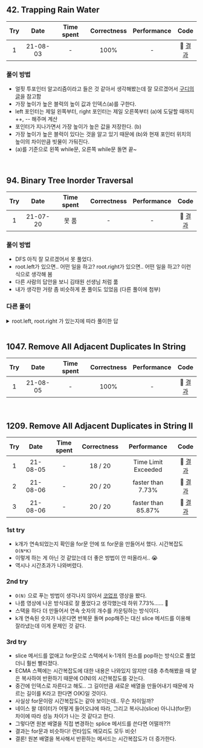 ## 42. Trapping Rain Water

| Try |   Date   | Time spent | Correctness | Performance |                             Code                              |
| :-: | :------: | :--------: | :---------: | :---------: | :-----------------------------------------------------------: |
|  1  | 21-08-03 |     -      |    100%     |      -      | 🔗 [결과](https://leetcode.com/submissions/detail/532145840/) |

### 풀이 방법

- 얼핏 투포인터 알고리즘이라고 들은 것 같아서 생각해봤는데 잘 모르겠어서 [구디의 글](https://velog.io/@goody/LC-%EB%B9%97%EB%AC%BC-%EA%B0%80%EB%91%90%EA%B8%B0)을 참고함
- 가장 높이가 높은 블럭의 높이 값과 인덱스(a)를 구한다.
- left 포인터는 제일 왼쪽부터, right 포인터는 제일 오른쪽부터 (a)에 도달할 때까지 ++, -- 해주며 계산
- 포인터가 지나가면서 가장 높이가 높은 값을 저장한다. (b)
- 가장 높이가 높은 블럭이 있다는 것을 알고 있기 때문에 (b)와 현재 포인터 위치의 높이의 차이만큼 빗물이 가둬진다.
- (a)를 기준으로 왼쪽 while문, 오른쪽 while문 돌면 끝~

<br>

## 94. Binary Tree Inorder Traversal

| Try |   Date   | Time spent | Correctness | Performance |                             Code                              |
| :-: | :------: | :--------: | :---------: | :---------: | :-----------------------------------------------------------: |
|  1  | 21-07-20 |   못 품    |      -      |      -      | 🔗 [결과](https://leetcode.com/submissions/detail/525359092/) |

### 풀이 방법

- DFS 아직 잘 모르겠어서 못 풀었다.
- root.left가 있으면.. 어떤 일을 하고? root.right가 있으면.. 어떤 일을 하고? 이런 식으로 생각해 봄
- 다른 사람의 답안을 보니 김태원 선생님 처럼 풂
- 내가 생각한 거랑 좀 비슷하게 푼 풀이도 있었음 (다른 풀이에 첨부)

### 다른 풀이

<details>
  <summary>root.left, root.right 가 있는지에 따라 풀이한 답</summary>
  <div markdown="1">

```js
var inorderTraversal = function (root) {
  var res = [];
  helper(root, res);
  return res;
};

var helper = function (root, res) {
  if (!root) return;
  if (root.left) helper(root.left, res);
  res.push(root.val);
  if (root.right) helper(root.right, res);
};
```

  </div>
</details>

<br>

## 1047. Remove All Adjacent Duplicates In String

| Try |   Date   | Time spent | Correctness | Performance |                             Code                              |
| :-: | :------: | :--------: | :---------: | :---------: | :-----------------------------------------------------------: |
|  1  | 21-08-05 |     -      |    100%     |      -      | 🔗 [결과](https://leetcode.com/submissions/detail/533779523/) |

<br>

## 1209. Remove All Adjacent Duplicates in String II

| Try |   Date   | Time spent | Correctness |     Performance     |                             Code                              |
| :-: | :------: | :--------: | :---------: | :-----------------: | :-----------------------------------------------------------: |
|  1  | 21-08-05 |     -      |   18 / 20   | Time Limit Exceeded | 🔗 [결과](https://leetcode.com/submissions/detail/533798437/) |
|  2  | 21-08-06 |     -      |   20 / 20   |  faster than 7.73%  | 🔗 [결과](https://leetcode.com/submissions/detail/534007180/) |
|  3  | 21-08-06 |     -      |   20 / 20   | faster than 85.87%  | 🔗 [결과](https://leetcode.com/submissions/detail/534012407/) |

### 1st try

- k개가 연속되었는지 확인을 for문 안에 또 for문을 만들어서 했다. 시간복잡도 `O(N*K)`
- 이렇게 하는 게 아닌 것 같았는데 더 좋은 방법이 안 떠올라서.. 😭
- 역시나 시간초과가 나와버렸다.

### 2nd try

- `O(N)` 으로 푸는 방법이 생각나지 않아서 [코없프](https://www.youtube.com/watch?v=EU7ISz76xjw&list=PLDV-cCQnUlIYQOb8_n-d-VPhl_X6cECjg&index=4) 영상을 봤다.
- 나름 영상에 나온 방식대로 잘 풀었다고 생각했는데 하위 7.73%...... 🤔
- 스택을 하다 더 만들어서 연속 숫자의 개수를 카운팅하는 방식이다.
- k개 연속된 숫자가 나온다면 반복문 돌며 pop해주는 대신 slice 메서드를 이용해 잘라냈는데 이게 문제인 것 같다.

### 3rd try

- slice 메서드를 없애고 for문으로 스택에서 k-1개의 원소를 pop하는 방식으로 풀었더니 훨씬 빨라졌다.
- ECMA 스펙에는 시간복잡도에 대한 내용은 나와있지 않지만 대충 추측해봤을 때 얕은 복사하여 반환하기 때문에 O(N)의 시간복잡도를 갖는다.
- 중간에 인덱스로 자른다고 해도.. 그 길이만큼 새로운 배열을 만들어내기 때문에 자르는 길이를 K라고 한다면 O(K)일 것이다.
- 사실상 for문이랑 시간복잡도는 같아 보이는데.. 무슨 차이일까?
- 네이스 왈 데이터가 어떻게 들어오냐에 따라, 그리고 복사냐(slice) 아니냐(for문) 차이에 따라 성능 차이가 나는 것 같다고 한다.
- 그렇다면 원본 배열을 직접 변경하는 splice 메서드를 쓴다면 어떨까??!
- 결과는 for문과 비슷하다! 런타임도 메모리도 모두 비슷!
- 결론! 원본 배열을 복사해서 반환하는 메서드는 시간복잡도가 더 증가한다.
